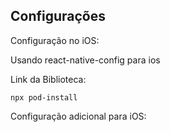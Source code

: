 

## Configurações 

Configuração no iOS:

Usando react-native-config para ios

Link da Biblioteca:
````
npx pod-install
````

Configuração adicional para iOS: